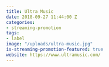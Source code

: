 ```yaml
---
title: Ultra Music
date: 2018-09-27 11:44:00 Z
categories:
- streaming-promotion
tags:
- label
image: "/uploads/ultra-music.jpg"
is-streaming-promotion-featured: true
website: https://www.ultramusic.com/
---
```


